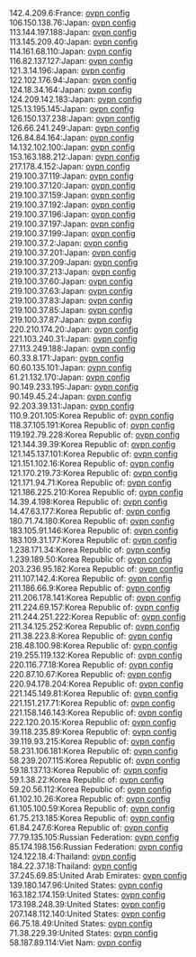 142.4.209.6:France: [ovpn config](vpn/142_4_209_6.ovpn)  
106.150.138.76:Japan: [ovpn config](vpn/106_150_138_76.ovpn)  
113.144.197.188:Japan: [ovpn config](vpn/113_144_197_188.ovpn)  
113.145.209.40:Japan: [ovpn config](vpn/113_145_209_40.ovpn)  
114.161.68.110:Japan: [ovpn config](vpn/114_161_68_110.ovpn)  
116.82.137.127:Japan: [ovpn config](vpn/116_82_137_127.ovpn)  
121.3.14.196:Japan: [ovpn config](vpn/121_3_14_196.ovpn)  
122.102.176.94:Japan: [ovpn config](vpn/122_102_176_94.ovpn)  
124.18.34.164:Japan: [ovpn config](vpn/124_18_34_164.ovpn)  
124.209.142.183:Japan: [ovpn config](vpn/124_209_142_183.ovpn)  
125.13.195.145:Japan: [ovpn config](vpn/125_13_195_145.ovpn)  
126.150.137.238:Japan: [ovpn config](vpn/126_150_137_238.ovpn)  
126.66.241.249:Japan: [ovpn config](vpn/126_66_241_249.ovpn)  
126.84.84.164:Japan: [ovpn config](vpn/126_84_84_164.ovpn)  
14.132.102.100:Japan: [ovpn config](vpn/14_132_102_100.ovpn)  
153.163.188.212:Japan: [ovpn config](vpn/153_163_188_212.ovpn)  
217.178.4.152:Japan: [ovpn config](vpn/217_178_4_152.ovpn)  
219.100.37.119:Japan: [ovpn config](vpn/219_100_37_119.ovpn)  
219.100.37.120:Japan: [ovpn config](vpn/219_100_37_120.ovpn)  
219.100.37.159:Japan: [ovpn config](vpn/219_100_37_159.ovpn)  
219.100.37.192:Japan: [ovpn config](vpn/219_100_37_192.ovpn)  
219.100.37.196:Japan: [ovpn config](vpn/219_100_37_196.ovpn)  
219.100.37.197:Japan: [ovpn config](vpn/219_100_37_197.ovpn)  
219.100.37.199:Japan: [ovpn config](vpn/219_100_37_199.ovpn)  
219.100.37.2:Japan: [ovpn config](vpn/219_100_37_2.ovpn)  
219.100.37.201:Japan: [ovpn config](vpn/219_100_37_201.ovpn)  
219.100.37.209:Japan: [ovpn config](vpn/219_100_37_209.ovpn)  
219.100.37.213:Japan: [ovpn config](vpn/219_100_37_213.ovpn)  
219.100.37.60:Japan: [ovpn config](vpn/219_100_37_60.ovpn)  
219.100.37.63:Japan: [ovpn config](vpn/219_100_37_63.ovpn)  
219.100.37.83:Japan: [ovpn config](vpn/219_100_37_83.ovpn)  
219.100.37.85:Japan: [ovpn config](vpn/219_100_37_85.ovpn)  
219.100.37.87:Japan: [ovpn config](vpn/219_100_37_87.ovpn)  
220.210.174.20:Japan: [ovpn config](vpn/220_210_174_20.ovpn)  
221.103.240.31:Japan: [ovpn config](vpn/221_103_240_31.ovpn)  
27.113.249.188:Japan: [ovpn config](vpn/27_113_249_188.ovpn)  
60.33.8.171:Japan: [ovpn config](vpn/60_33_8_171.ovpn)  
60.60.135.101:Japan: [ovpn config](vpn/60_60_135_101.ovpn)  
61.21.132.170:Japan: [ovpn config](vpn/61_21_132_170.ovpn)  
90.149.233.195:Japan: [ovpn config](vpn/90_149_233_195.ovpn)  
90.149.45.24:Japan: [ovpn config](vpn/90_149_45_24.ovpn)  
92.203.39.131:Japan: [ovpn config](vpn/92_203_39_131.ovpn)  
110.9.201.105:Korea Republic of: [ovpn config](vpn/110_9_201_105.ovpn)  
118.37.105.191:Korea Republic of: [ovpn config](vpn/118_37_105_191.ovpn)  
119.192.79.228:Korea Republic of: [ovpn config](vpn/119_192_79_228.ovpn)  
121.144.39.39:Korea Republic of: [ovpn config](vpn/121_144_39_39.ovpn)  
121.145.137.101:Korea Republic of: [ovpn config](vpn/121_145_137_101.ovpn)  
121.151.102.16:Korea Republic of: [ovpn config](vpn/121_151_102_16.ovpn)  
121.170.219.73:Korea Republic of: [ovpn config](vpn/121_170_219_73.ovpn)  
121.171.94.71:Korea Republic of: [ovpn config](vpn/121_171_94_71.ovpn)  
121.186.225.210:Korea Republic of: [ovpn config](vpn/121_186_225_210.ovpn)  
14.39.4.198:Korea Republic of: [ovpn config](vpn/14_39_4_198.ovpn)  
14.47.63.177:Korea Republic of: [ovpn config](vpn/14_47_63_177.ovpn)  
180.71.74.180:Korea Republic of: [ovpn config](vpn/180_71_74_180.ovpn)  
183.105.91.146:Korea Republic of: [ovpn config](vpn/183_105_91_146.ovpn)  
183.109.31.177:Korea Republic of: [ovpn config](vpn/183_109_31_177.ovpn)  
1.238.171.34:Korea Republic of: [ovpn config](vpn/1_238_171_34.ovpn)  
1.239.189.50:Korea Republic of: [ovpn config](vpn/1_239_189_50.ovpn)  
203.236.95.182:Korea Republic of: [ovpn config](vpn/203_236_95_182.ovpn)  
211.107.142.4:Korea Republic of: [ovpn config](vpn/211_107_142_4.ovpn)  
211.186.66.9:Korea Republic of: [ovpn config](vpn/211_186_66_9.ovpn)  
211.206.178.141:Korea Republic of: [ovpn config](vpn/211_206_178_141.ovpn)  
211.224.69.157:Korea Republic of: [ovpn config](vpn/211_224_69_157.ovpn)  
211.244.251.222:Korea Republic of: [ovpn config](vpn/211_244_251_222.ovpn)  
211.34.125.252:Korea Republic of: [ovpn config](vpn/211_34_125_252.ovpn)  
211.38.223.8:Korea Republic of: [ovpn config](vpn/211_38_223_8.ovpn)  
218.48.100.98:Korea Republic of: [ovpn config](vpn/218_48_100_98.ovpn)  
219.255.119.132:Korea Republic of: [ovpn config](vpn/219_255_119_132.ovpn)  
220.116.77.18:Korea Republic of: [ovpn config](vpn/220_116_77_18.ovpn)  
220.87.10.67:Korea Republic of: [ovpn config](vpn/220_87_10_67.ovpn)  
220.94.178.204:Korea Republic of: [ovpn config](vpn/220_94_178_204.ovpn)  
221.145.149.81:Korea Republic of: [ovpn config](vpn/221_145_149_81.ovpn)  
221.151.217.71:Korea Republic of: [ovpn config](vpn/221_151_217_71.ovpn)  
221.158.146.143:Korea Republic of: [ovpn config](vpn/221_158_146_143.ovpn)  
222.120.20.15:Korea Republic of: [ovpn config](vpn/222_120_20_15.ovpn)  
39.118.235.89:Korea Republic of: [ovpn config](vpn/39_118_235_89.ovpn)  
39.119.93.215:Korea Republic of: [ovpn config](vpn/39_119_93_215.ovpn)  
58.231.106.181:Korea Republic of: [ovpn config](vpn/58_231_106_181.ovpn)  
58.239.207.115:Korea Republic of: [ovpn config](vpn/58_239_207_115.ovpn)  
59.18.137.13:Korea Republic of: [ovpn config](vpn/59_18_137_13.ovpn)  
59.1.38.22:Korea Republic of: [ovpn config](vpn/59_1_38_22.ovpn)  
59.20.56.112:Korea Republic of: [ovpn config](vpn/59_20_56_112.ovpn)  
61.102.10.26:Korea Republic of: [ovpn config](vpn/61_102_10_26.ovpn)  
61.105.100.59:Korea Republic of: [ovpn config](vpn/61_105_100_59.ovpn)  
61.75.213.185:Korea Republic of: [ovpn config](vpn/61_75_213_185.ovpn)  
61.84.247.6:Korea Republic of: [ovpn config](vpn/61_84_247_6.ovpn)  
77.79.135.105:Russian Federation: [ovpn config](vpn/77_79_135_105.ovpn)  
85.174.198.156:Russian Federation: [ovpn config](vpn/85_174_198_156.ovpn)  
124.122.18.4:Thailand: [ovpn config](vpn/124_122_18_4.ovpn)  
184.22.37.18:Thailand: [ovpn config](vpn/184_22_37_18.ovpn)  
37.245.69.85:United Arab Emirates: [ovpn config](vpn/37_245_69_85.ovpn)  
139.180.147.96:United States: [ovpn config](vpn/139_180_147_96.ovpn)  
163.182.174.159:United States: [ovpn config](vpn/163_182_174_159.ovpn)  
173.198.248.39:United States: [ovpn config](vpn/173_198_248_39.ovpn)  
207.148.112.140:United States: [ovpn config](vpn/207_148_112_140.ovpn)  
66.75.18.49:United States: [ovpn config](vpn/66_75_18_49.ovpn)  
71.38.229.39:United States: [ovpn config](vpn/71_38_229_39.ovpn)  
58.187.89.114:Viet Nam: [ovpn config](vpn/58_187_89_114.ovpn)  
